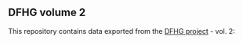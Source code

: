 ## DFHG volume 2

This repository contains data exported from the [DFHG project](http://www.dfhg-project.org/) - vol. 2:

